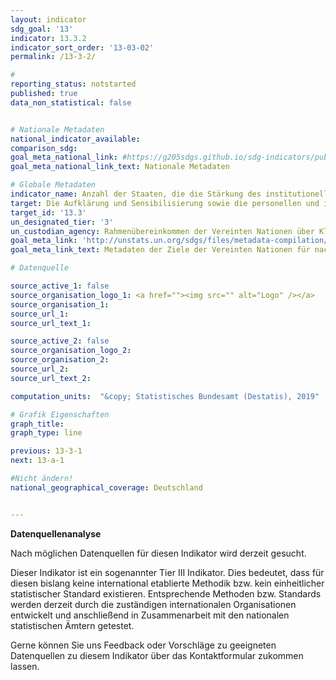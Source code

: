 ```yaml
---
layout: indicator
sdg_goal: '13'
indicator: 13.3.2
indicator_sort_order: '13-03-02'
permalink: /13-3-2/

#
reporting_status: notstarted
published: true
data_non_statistical: false


# Nationale Metadaten
national_indicator_available:
comparison_sdg:
goal_meta_national_link: #https://g205sdgs.github.io/sdg-indicators/public/MetaDe/13.3.2.pdf
goal_meta_national_link_text: Nationale Metadaten

# Globale Metadaten
indicator_name: Anzahl der Staaten, die die Stärkung des institutionellen, systemischen und individuellen Kapazitätsaufbaus zur Umsetzung von Anpassung, Minderung und Technologietransfer und Entwicklungsmaßnahmen verkündet haben
target: Die Aufklärung und Sensibilisierung sowie die personellen und institutionellen Kapazitäten im Bereich der Abschwächung des Klimawandels, der Klimaanpassung, der Reduzierung der Klimaauswirkungen sowie der Frühwarnung verbessern
target_id: '13.3'
un_designated_tier: '3'
un_custodian_agency: Rahmenübereinkommen der Vereinten Nationen über Klimaänderungen (UNFCCC), Organisation der Vereinten Nationen für Bildung, Wissenschaft und Kultur - Statistische Behörde (UNESCO-UIS)
goal_meta_link: 'http://unstats.un.org/sdgs/files/metadata-compilation/Metadata-Goal-13.pdf'
goal_meta_link_text: Metadaten der Ziele der Vereinten Nationen für nachhaltige Entwicklung

# Datenquelle

source_active_1: false
source_organisation_logo_1: <a href=""><img src="" alt="Logo" /></a>
source_organisation_1:
source_url_1:
source_url_text_1:

source_active_2: false
source_organisation_logo_2:
source_organisation_2:
source_url_2:
source_url_text_2:

computation_units:  "&copy; Statistisches Bundesamt (Destatis), 2019"

# Grafik Eigenschaften
graph_title:
graph_type: line

previous: 13-3-1
next: 13-a-1

#Nicht ändern!
national_geographical_coverage: Deutschland


---
```

**Datenquellenanalyse**

Nach möglichen Datenquellen für diesen Indikator wird derzeit gesucht.

Dieser Indikator ist ein sogenannter Tier III Indikator. Dies bedeutet, dass für diesen bislang keine international etablierte Methodik bzw. kein einheitlicher statistischer Standard existieren. Entsprechende Methoden bzw. Standards werden derzeit durch die zuständigen internationalen Organisationen entwickelt und anschließend in Zusammenarbeit mit den nationalen statistischen Ämtern getestet.

Gerne können Sie uns Feedback oder Vorschläge zu geeigneten Datenquellen zu diesem Indikator über das Kontaktformular zukommen lassen.
